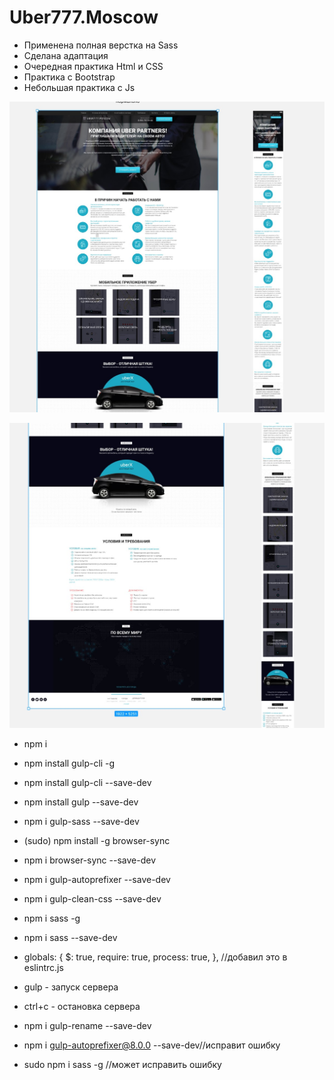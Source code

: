 # Uber777.Moscow

- Применена полная верстка на Sass
- Сделана адаптация
- Очередная практика Html и CSS
- Практика с Bootstrap
- Небольшая практика с Js

![Screenshot](https://github.com/ZeRcooI/Uber777.Moscow/blob/main/src/figma/Screenshot%201.jpg)

![Screenshot](https://github.com/ZeRcooI/Uber777.Moscow/blob/main/src/figma/Screenshot%202.jpg)

- npm i
- npm install gulp-cli -g
- npm install gulp-cli --save-dev
- npm install gulp --save-dev
- npm i gulp-sass --save-dev
- (sudo) npm install -g browser-sync
- npm i browser-sync --save-dev
- npm i gulp-autoprefixer --save-dev
- npm i gulp-clean-css --save-dev
- npm i sass -g
- npm i sass --save-dev

- globals: {
  $: true,
  require: true,
  process: true,
  }, //добавил это в eslintrc.js

- gulp - запуск сервера
- ctrl+c - остановка сервера

- npm i gulp-rename --save-dev
- npm i gulp-autoprefixer@8.0.0 --save-dev//исправит ошибку
- sudo npm i sass -g //может исправить ошибку
